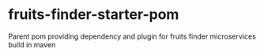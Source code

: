 # fruits-finder-starter-pom
Parent pom providing dependency and plugin for fruits finder microservices build in maven
